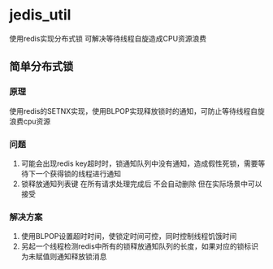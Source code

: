 # jedis_util
使用redis实现分布式锁 可解决等待线程自旋造成CPU资源浪费

## 简单分布式锁

### 原理

使用redis的SETNX实现，使用BLPOP实现释放锁时的通知，可防止等待线程自旋浪费cpu资源

### 问题

1. 可能会出现redis key超时时，锁通知队列中没有通知，造成假性死锁，需要等待下一个获得锁的线程进行通知
2. 锁释放通知列表键 在所有请求处理完成后 不会自动删除 但在实际场景中可以接受

### 解决方案

1. 使用BLPOP设置超时时间，使锁定时间可控，同时控制线程饥饿时间
2. 另起一个线程检测redis中所有的锁释放通知队列的长度，如果对应的锁标识为未赋值则通知释放锁消息
